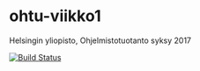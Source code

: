 # ohtu-viikko1
Helsingin yliopisto, Ohjelmistotuotanto syksy 2017

[![Build Status](https://travis-ci.org/eevalaiho/ohtu-viikko1.svg?branch=master)](https://travis-ci.org/eevalaiho/ohtu-viikko1.svg?branch=master)
